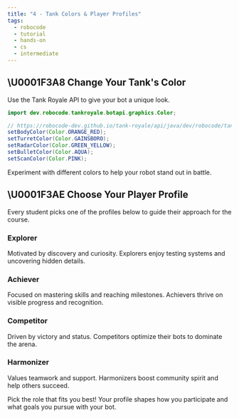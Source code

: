 ```yaml
---
title: "4 - Tank Colors & Player Profiles"
tags:
  - robocode
  - tutorial
  - hands-on
  - cs
  - intermediate
---
```


## \U0001F3A8 Change Your Tank's Color

Use the Tank Royale API to give your bot a unique look.

```java
import dev.robocode.tankroyale.botapi.graphics.Color;

// https://robocode-dev.github.io/tank-royale/api/java/dev/robocode/tankroyale/botapi/graphics/Color.html
setBodyColor(Color.ORANGE_RED);
setTurretColor(Color.GAINSBORO);
setRadarColor(Color.GREEN_YELLOW);
setBulletColor(Color.AQUA);
setScanColor(Color.PINK);
```

Experiment with different colors to help your robot stand out in battle.

## \U0001F3AE Choose Your Player Profile

Every student picks one of the profiles below to guide their approach for the course.

### Explorer
Motivated by discovery and curiosity. Explorers enjoy testing systems and uncovering hidden details.

### Achiever
Focused on mastering skills and reaching milestones. Achievers thrive on visible progress and recognition.

### Competitor
Driven by victory and status. Competitors optimize their bots to dominate the arena.

### Harmonizer
Values teamwork and support. Harmonizers boost community spirit and help others succeed.

Pick the role that fits you best! Your profile shapes how you participate and what goals you pursue with your bot.

